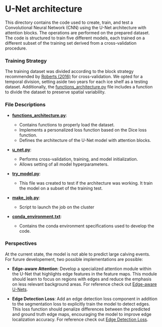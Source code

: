 # U-Net architecture

This directory contains the code used to create, train, and test a Convolutional Neural Network (CNN) using the U-Net architecture with attention blocks. The operations are performed on the prepared dataset. The code is structured to train five different models, each trained on a different subset of the training set derived from a cross-validation procedure.

### Training Strategy

The training dataset was divided according to the block strategy recommended by [Roberts (2016)](https://www.researchgate.net/publication/311523792_Cross-validation_strategies_for_data_with_temporal_spatial_hierarchical_or_phylogenetic_structure) for cross-validation. We opted for a temporal division, setting aside two years for each ice shelf as a testing dataset. Additionally, the [functions_architecture.py](functions_architecture.py) file includes a function to divide the dataset to preserve spatial variability.

### File Descriptions

- **[functions_architecture.py](functions_architecture.py)**:
  - Contains functions to properly load the dataset.
  - Implements a personalized loss function based on the Dice loss function.
  - Defines the architecture of the U-Net model with attention blocks.

- **[u_net.py](u_net.py)**:
  - Performs cross-validation, training, and model initialization.
  - Allows setting of all model hyperparameters.

- **[try_model.py](try_model.py)**:
  - This file was created to test if the architecture was working. It train the model on a subset of the training test.
 
- **[make_job.py](make_job.py)**:
  - Script to launch the job on the cluster
 
- **[conda_environment.txt](conda_environment.txt)**:
  - Contains the conda environment specifications used to develop the code.

### Perspectives

At the current state, the model is not able to predict large calving events. For furure developement, two possible implementations are possible:

- **Edge-aware Attention**: Develop a specialized attention module within the U-Net that highlights edge features in the feature maps. This module should learn to focus on regions with edges and reduce the emphasis on less relevant background areas. For reference check out [Edge-aware U-Nets](https://www.sciencedirect.com/science/article/pii/S1746809421010697).

- **Edge Detection Loss**: Add an edge detection loss component in addition to the segmentation loss to explicitly train the model to detect edges. This loss function should penalize differences between the predicted and ground truth edge maps, encouraging the model to improve edge localization accuracy. For reference check out [Edge Detection Loss](https://pdf.sciencedirectassets.com/777839/1-s2.0-S2666827021X00059/1-s2.0-S26668270210010[…]uY29t&ua=080c5f5f065702040102&rr=88f8deae2eac0b3a&cc=nl).
